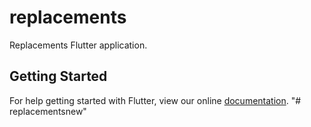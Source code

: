 # replacements

Replacements Flutter application.

## Getting Started

For help getting started with Flutter, view our online
[documentation](https://flutter.io/).
"# replacementsnew" 
